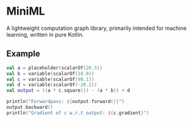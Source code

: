# MiniML
A lightweight computation graph library, primarily intended for machine learning, written in pure Kotlin.

## Example
```kotlin
val a = placeholder(scalarOf(20.5))
val b = variable(scalarOf(10.0))
val c = variable(scalarOf(98.1))
val d = variable(scalarOf(-20.2))
val output = ((a * c.square()) - (a * b)) + d

println("Forwardpass: ${output.forward()}")
output.backward()
println("Gradient of c w.r.t output: ${c.gradient}")
```
